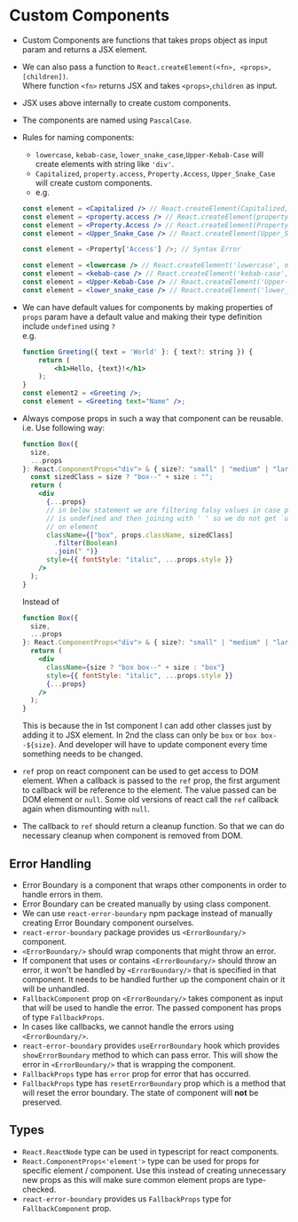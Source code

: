 # Custom Components

- Custom Components are functions that takes props object as input param and
  returns a JSX element.
- We can also pass a function to `React.createElement(<fn>, <props>, [children])`.  
  Where function `<fn>` returns JSX and takes `<props>`,`children` as input.
- JSX uses above internally to create custom components.
- The components are named using `PascalCase`.
- Rules for naming components:

  - `lowercase`, `kebab-case`, `lower_snake_case`,`Upper-Kebab-Case` will create
    elements with string like `'div'`.
  - `Capitalized`, `property.access`, `Property.Access`, `Upper_Snake_Case` will
    create custom components.
  - e.g.

  ```jsx
  const element = <Capitalized /> // React.createElement(Capitalized, null); // where `Capitalized` is a function
  const element = <property.access /> // React.createElement(property.access, null); // where `access` is a method|function on a `property` object
  const element = <Property.Access /> // React.createElement(Property.Access, null); // where `Access` is a method|function on a `Property` object
  const element = <Upper_Snake_Case /> // React.createElement(Upper_Snake_Case, null); // where `Upper_Snake_Case` is a function

  const element = <Property['Access'] />; // Syntax Error

  const element = <lowercase /> // React.createElement('lowercase', null); // where `lowercase` is a string
  const element = <kebab-case /> // React.createElement('kebab-case', null); // where `kebab-case` is a string
  const element = <Upper-Kebab-Case /> // React.createElement('Upper-Kebab-Case', null); // where `Upper-Kebab-Case` is a string
  const element = <lower_snake_case /> // React.createElement('lower_snake_case', null); // where `lower_snake_case` is a string
  ```

- We can have default values for components by making properties of `props` param
  have a default value and making their type definition include `undefined` using `?`  
  e.g.

  ```jsx
  function Greeting({ text = 'World' }: { text?: string }) {
      return (
          <h1>Hello, {text}!</h1>
      );
  }
  const element2 = <Greeting />;
  const element = <Greeting text="Name" />;
  ```

- Always compose props in such a way that component can be reusable.
  i.e. Use following way:

  ```jsx
  function Box({
    size,
    ...props
  }: React.ComponentProps<"div"> & { size?: "small" | "medium" | "large" }) {
    const sizedClass = size ? "box--" + size : "";
    return (
      <div
        {...props}
        // in below statement we are filtering falsy values in case props.className
        // is undefined and then joining with ' ' so we do not get `undefined` class
        // on element
        className={["box", props.className, sizedClass]
          .filter(Boolean)
          .join(" ")}
        style={{ fontStyle: "italic", ...props.style }}
      />
    );
  }
  ```

  Instead of

  ```jsx
  function Box({
    size,
    ...props
  }: React.ComponentProps<"div"> & { size?: "small" | "medium" | "large" }) {
    return (
      <div
        className={size ? "box box--" + size : "box"}
        style={{ fontStyle: "italic", ...props.style }}
        {...props}
      />
    );
  }
  ```

  This is because the in 1st component I can add other classes just by adding
  it to JSX element. In 2nd the class can only be `box` or `box box--${size}`.
  And developer will have to update component every time something needs to be
  changed.

- `ref` prop on react component can be used to get access to DOM element.
  When a callback is passed to the `ref` prop, the first argument to callback will
  be reference to the element. The value passed can be DOM element or `null`.
  Some old versions of react call the `ref` callback again when dismounting
  with `null`.
- The callback to `ref` should return a cleanup function. So that we can do
  necessary cleanup when component is removed from DOM.

## Error Handling

- Error Boundary is a component that wraps other components in order to handle
  errors in them.
- Error Boundary can be created manually by using class component.
- We can use `react-error-boundary` npm package instead of manually creating
  Error Boundary component ourselves.
- `react-error-boundary` package provides us `<ErrorBoundary/>` component.
- `<ErrorBoundary/>` should wrap components that might throw an error.
- If component that uses or contains `<ErrorBoundary/>` should throw an error,
  it won't be handled by `<ErrorBoundary/>` that is specified in that component.
  It needs to be handled further up the component chain or it will be unhandled.
- `FallbackComponent` prop on `<ErrorBoundary/>` takes component as input that will
  be used to handle the error. The passed component has props of type `FallbackProps`.
- In cases like callbacks, we cannot handle the errors using `<ErrorBoundary/>`.
- `react-error-boundary` provides `useErrorBoundary` hook which provides
  `showErrorBoundary` method to which can pass error. This will show the error
  in `<ErrorBoundary/>` that is wrapping the component.
- `FallbackProps` type has `error` prop for error that has occurred.
- `FallbackProps` type has `resetErrorBoundary` prop which is a method that will
  reset the error boundary. The state of component will **not** be preserved.

## Types

- `React.ReactNode` type can be used in typescript for react components.
- `React.ComponentProps<'element'>` type can be used for props for specific
  element / component. Use this instead of creating unnecessary new props as this
  will make sure common element props are type-checked.
- `react-error-boundary` provides us `FallbackProps` type for `FallbackComponent`
  prop.
